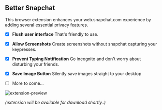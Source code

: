 ## Better Snapchat
This browser extension enhances your web.snapchat.com experience by adding several essential privacy features.

 - [x] **Flush user interface**
That's friendly to use.
 - [x] **Allow Screenshots**
Create screenshots without snapchat capturing your keypresses.
 - [x] **Prevent Typing Notification**
Go incognito and don't worry about disturbing your friends.
 - [x] **Save Image Button**
 Silently save images straight to your desktop

 - [ ] More to come...

![extension-preview](https://i.imgur.com/9kXurvu.png)

*(extension will be available for download shortly..)*

